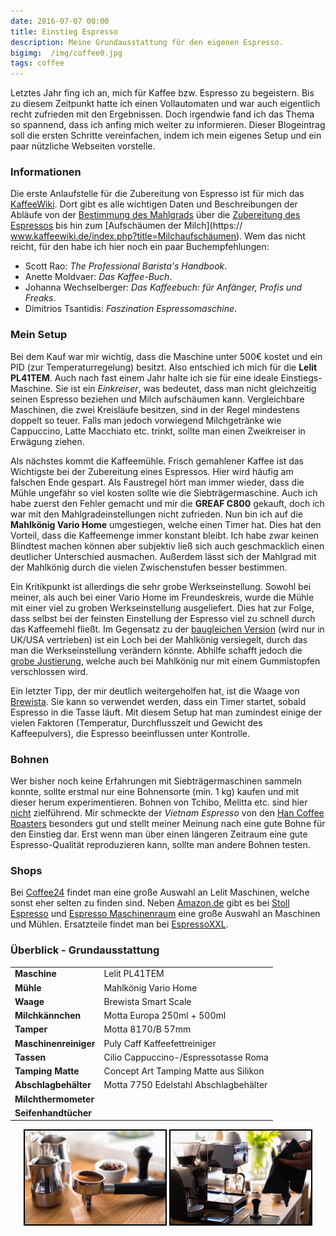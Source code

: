 ```yaml
---
date: 2016-07-07 00:00
title: Einstieg Espresso
description: Meine Grundausstattung für den eigenen Espresso.
bigimg:  /img/coffee0.jpg
tags: coffee
---
```


Letztes Jahr fing ich an, mich für Kaffee bzw. Espresso zu begeistern. Bis zu diesem Zeitpunkt hatte ich einen Vollautomaten und war auch eigentlich recht zufrieden mit den Ergebnissen. Doch irgendwie fand ich das Thema so spannend, dass ich anfing mich weiter zu informieren. Dieser Blogeintrag soll die ersten Schritte vereinfachen, indem ich mein eigenes Setup und ein paar nützliche Webseiten vorstelle.

### Informationen
Die erste Anlaufstelle für die Zubereitung von Espresso ist für mich das [KaffeeWiki](https://www.kaffeewiki.de/). Dort gibt es alle wichtigen Daten und Beschreibungen der Abläufe von der [Bestimmung des Mahlgrads](https://www.kaffeewiki.de/index.php?title=Mahlgrad) über die [Zubereitung des Espressos](https://www.kaffeewiki.de/index.php?title=Espresso_mit_Siebträgermaschine_zubereiten) bis hin zum [Aufschäumen der Milch](https://
www.kaffeewiki.de/index.php?title=Milchaufschäumen). Wem das nicht reicht, für den habe ich hier noch ein paar Buchempfehlungen:

* Scott Rao: *The Professional Barista's Handbook*.
* Anette Moldvaer: *Das Kaffee-Buch*.
* Johanna Wechselberger: *Das Kaffeebuch: für Anfänger, Profis und Freaks*.
* Dimitrios Tsantidis: *Faszination Espressomaschine*.

### Mein Setup
Bei dem Kauf war mir wichtig, dass die Maschine unter 500€ kostet und ein PID (zur Temperaturregelung) besitzt. Also entschied ich mich für die **Lelit PL41TEM**. Auch nach fast einem Jahr halte ich sie für eine ideale Einstiegs-Maschine. Sie ist ein *Einkreiser*, was bedeutet, dass man nicht gleichzeitig seinen Espresso beziehen und Milch aufschäumen kann. Vergleichbare Maschinen, die zwei Kreisläufe besitzen, sind in der Regel mindestens doppelt so teuer. Falls man jedoch vorwiegend Milchgetränke wie Cappuccino, Latte Macchiato etc. trinkt, sollte man einen Zweikreiser in Erwägung ziehen.

Als nächstes kommt die Kaffeemühle. Frisch gemahlener Kaffee ist das Wichtigste bei der Zubereitung eines Espressos. Hier wird häufig am falschen Ende gespart. Als Faustregel hört man immer wieder, dass die Mühle ungefähr so viel kosten sollte wie die Siebträgermaschine. Auch ich habe zuerst den Fehler gemacht und mir die **GREAF C800** gekauft, doch ich war mit den Mahlgradeinstellungen nicht zufrieden. Nun bin ich auf die **Mahlkönig Vario Home** umgestiegen, welche einen Timer hat. Dies hat den Vorteil, dass die Kaffeemenge immer konstant bleibt. Ich habe zwar keinen Blindtest machen können aber subjektiv ließ sich auch geschmacklich einen deutlicher Unterschied ausmachen. Außerdem lässt sich der Mahlgrad mit der Mahlkönig durch die vielen Zwischenstufen besser bestimmen.

Ein Kritikpunkt ist allerdings die sehr grobe Werkseinstellung. Sowohl bei meiner, als auch bei einer Vario Home im Freundeskreis, wurde die Mühle mit einer viel zu groben Werkseinstellung ausgeliefert. Dies hat zur Folge, dass selbst bei der feinsten Einstellung der Espresso viel zu schnell durch das Kaffeemehl fließt. Im Gegensatz zu der [baugleichen Version](http://www.baratza.com/grinder/vario/) (wird nur in UK/USA vertrieben) ist ein Loch bei der Mahlkönig versiegelt, durch das man die Werkseinstellung verändern könnte. Abhilfe schafft jedoch die [grobe Justierung](http://www.home-barista.com/grinders/recalibrating-baratza-vario-t10282.html), welche auch bei Mahlkönig nur mit einem Gummistopfen verschlossen wird.

Ein letzter Tipp, der mir deutlich weitergeholfen hat, ist die Waage von [Brewista](http://brewista.eu). Sie kann so verwendet werden, dass ein Timer startet, sobald Espresso in die Tasse läuft. Mit diesem Setup hat man zumindest einige der vielen Faktoren (Temperatur, Durchflusszeit und Gewicht des Kaffeepulvers), die Espresso beeinflussen unter Kontrolle.

### Bohnen
Wer bisher noch keine Erfahrungen mit Siebträgermaschinen sammeln konnte, sollte erstmal nur eine Bohnensorte (min. 1 kg) kaufen und mit dieser herum experimentieren. Bohnen von Tchibo, Melitta etc. sind hier <u>nicht</u> zielführend. Mir schmeckte der *Vietnam Espresso* von den [Han Coffee Roasters](http://www.hancoffee.de/) besonders gut und stellt meiner Meinung nach eine gute Bohne für den Einstieg dar. Erst wenn man über einen längeren Zeitraum eine gute Espresso-Qualität reproduzieren kann, sollte man andere Bohnen testen.

### Shops
Bei [Coffee24](https://www.coffee24.de) findet man eine große Auswahl an Lelit Maschinen, welche sonst eher selten zu finden sind. Neben [Amazon.de](http://www.amazon.de/ref=as_li_ss_tl?_encoding=UTF8&camp=1638&creative=19454&linkCode=ur2&site-redirect=de&tag=minkorrekt-21) gibt es bei [Stoll Espresso](http://www.stoll-espresso.de) und [Espresso Maschinenraum](http://espresso-maschinenraum.de) eine große Auswahl an Maschinen und Mühlen. Ersatzteile findet man bei [EspressoXXL](https://www.espressoxxl.de).

### Überblick - Grundausstattung

|  						| 										|
|:------------------------------|:--------------------------------------------------|
| **Maschine**			| Lelit PL41TEM 						       |
| **Mühle**      		       | Mahlkönig Vario Home  				       |
| **Waage**         	              | Brewista Smart Scale 				       |
| **Milchkännchen** 	       | Motta Europa 250ml + 500ml			       |
| **Tamper**       		       | Motta 8170/B 57mm						|
| **Maschinenreiniger**    | Puly Caff Kaffeefettreiniger			       |
| **Tassen**			       | Cilio Cappuccino-/Espressotasse Roma	|
| **Tamping Matte**		| Concept Art Tamping Matte aus Silikon	       |
| **Abschlagbehälter**	| Motta 7750 Edelstahl Abschlagbehälter       |
| **Milchthermometer**	| 										|
| **Seifenhandtücher**	|										|

<p align="center">
<img src="/img/coffee1.jpg" style="border: 2px solid black;" height="150"/>
<img src="/img/coffee2.jpg" style="border: 2px solid black;" height="150"/>
</p>

